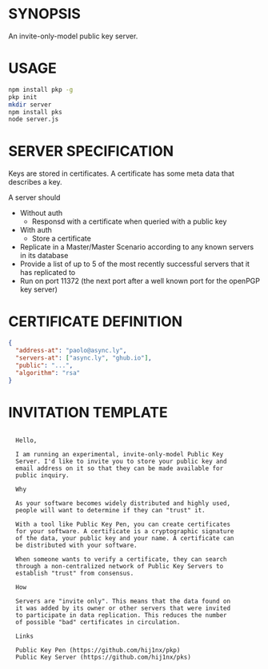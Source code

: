 # SYNOPSIS
An invite-only-model public key server.

# USAGE
```bash
npm install pkp -g
pkp init
mkdir server
npm install pks
node server.js
```

# SERVER SPECIFICATION
Keys are stored in certificates. A certificate has some meta data that describes
a key.

A server should
  - Without auth
    - Responsd with a certificate when queried with a public key
  - With auth
    - Store a certificate
  - Replicate in a Master/Master Scenario according to any known servers in its database
  - Provide a list of up to 5 of the most recently successful servers that it has replicated to
  - Run on port 11372 (the next port after a well known port for the openPGP key server)

# CERTIFICATE DEFINITION

```json
{
  "address-at": "paolo@async.ly",
  "servers-at": ["async.ly", "ghub.io"],
  "public": "...",
  "algorithm": "rsa"
}
```

# INVITATION TEMPLATE
```text

  Hello,

  I am running an experimental, invite-only-model Public Key
  Server. I'd like to invite you to store your public key and
  email address on it so that they can be made available for
  public inquiry.

  Why

  As your software becomes widely distributed and highly used,
  people will want to determine if they can "trust" it.

  With a tool like Public Key Pen, you can create certificates
  for your software. A certificate is a cryptographic signature
  of the data, your public key and your name. A certificate can
  be distributed with your software.

  When someone wants to verify a certificate, they can search
  through a non-centralized network of Public Key Servers to
  establish "trust" from consensus.

  How

  Servers are "invite only". This means that the data found on
  it was added by its owner or other servers that were invited
  to participate in data replication. This reduces the number 
  of possible "bad" certificates in circulation.

  Links

  Public Key Pen (https://github.com/hij1nx/pkp)
  Public Key Server (https://github.com/hij1nx/pks)

```
